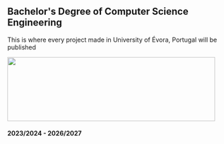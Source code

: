## Bachelor's Degree of Computer Science Engineering
This is where every project made in University of Évora, Portugal will be published

<img src="https://github.com/miguelrocha1/UEvora/assets/120139770/6befbcc2-b6e0-4dbe-9836-7aa469f9faa0" width="470" height="145">

####                                             2023/2024 - 2026/2027

